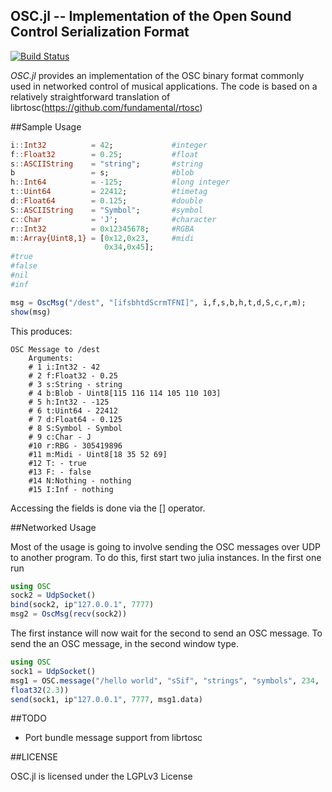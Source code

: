 OSC.jl -- Implementation of the Open Sound Control Serialization Format
-----------------------------------------------------------------------

[![Build Status](https://travis-ci.org/fundamental/OSC.jl.png)](https://travis-ci.org/fundamental/OSC.jl)

_OSC.jl_ provides an implementation of the OSC binary format commonly
used in networked control of musical applications.
The code is based on a relatively straightforward translation of
librtosc(https://github.com/fundamental/rtosc)

##Sample Usage

```julia
i::Int32          = 42;             #integer
f::Float32        = 0.25;           #float
s::ASCIIString    = "string";       #string
b                 = s;              #blob
h::Int64          = -125;           #long integer
t::Uint64         = 22412;          #timetag
d::Float64        = 0.125;          #double
S::ASCIIString    = "Symbol";       #symbol
c::Char           = 'J';            #character
r::Int32          = 0x12345678;     #RGBA
m::Array{Uint8,1} = [0x12,0x23,     #midi
                     0x34,0x45];
#true
#false
#nil
#inf

msg = OscMsg("/dest", "[ifsbhtdScrmTFNI]", i,f,s,b,h,t,d,S,c,r,m);
show(msg)
```

This produces:

```
OSC Message to /dest
    Arguments:
    # 1 i:Int32 - 42
    # 2 f:Float32 - 0.25
    # 3 s:String - string
    # 4 b:Blob - Uint8[115 116 114 105 110 103]
    # 5 h:Int32 - -125
    # 6 t:Uint64 - 22412
    # 7 d:Float64 - 0.125
    # 8 S:Symbol - Symbol
    # 9 c:Char - J
    #10 r:RBG - 305419896
    #11 m:Midi - Uint8[18 35 52 69]
    #12 T: - true
    #13 F: - false
    #14 N:Nothing - nothing
    #15 I:Inf - nothing
```

Accessing the fields is done via the [] operator.


##Networked Usage

Most of the usage is going to involve sending the OSC messages over UDP to
another program.
To do this, first start two julia instances.
In the first one run

```julia
using OSC
sock2 = UdpSocket()
bind(sock2, ip"127.0.0.1", 7777)
msg2 = OscMsg(recv(sock2))
```

The first instance will now wait for the second to send an OSC message.
To send the an OSC message, in the second window type.

```julia
using OSC
sock1 = UdpSocket()
msg1 = OSC.message("/hello world", "sSif", "strings", "symbols", 234,
float32(2.3))
send(sock1, ip"127.0.0.1", 7777, msg1.data)
```


##TODO

- Port bundle message support from librtosc

##LICENSE

OSC.jl is licensed under the LGPLv3 License

